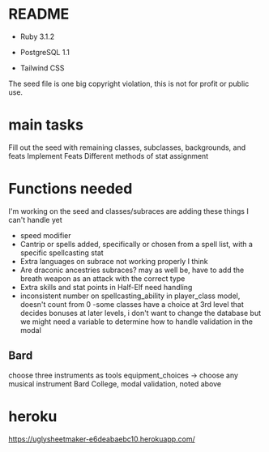 # README

* Ruby 3.1.2

* PostgreSQL 1.1

* Tailwind CSS

The seed file is one big copyright violation, this is not for profit or public use.

# main tasks
Fill out the seed with remaining classes, subclasses, backgrounds, and feats
Implement Feats
Different methods of stat assignment

# Functions needed
I'm working on the seed and classes/subraces are adding these things I can't handle yet
   - speed modifier
   - Cantrip or spells added,
      specifically or chosen from a spell list,
      with a specific spellcasting stat
   - Extra languages on subrace not working properly I think
   - Are draconic ancestries subraces? may as well be,
    have to add the breath weapon as an attack with the correct type
   - Extra skills and stat points in Half-Elf need handling
   - inconsistent number on spellcasting_ability in player_class model, doesn't count from 0
   -some classes have a choice at 3rd level that decides bonuses at later levels, i don't want to change the database but we might need a variable to determine how to handle validation in the modal


##  Bard
   choose three instruments as tools
   equipment_choices -> choose any musical instrument
   Bard College, modal validation, noted above
      

# heroku
https://uglysheetmaker-e6deabaebc10.herokuapp.com/